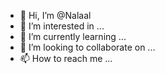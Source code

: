 - 👋 Hi, I’m @Nalaal
- 👀 I’m interested in ...
- 🌱 I’m currently learning ...
- 💞️ I’m looking to collaborate on ...
- 📫 How to reach me ...

<!---
Nalaal/Nalaal is a ✨ special ✨ repository because its `README.md` (this file) appears on your GitHub profile.
You can click the Preview link to take a look at your changes.
--->
